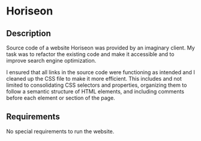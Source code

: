 # Horiseon


## Description

Source code of a website Horiseon was provided by an imaginary client. My task was to refactor the existing code and make it accessible and to improve search engine optimization.

I ensured that all links in the source code were functioning as intended and I cleaned up the CSS file to make it more efficient. This includes and not limited to consolidating CSS selectors and properties, organizing them to follow a semantic structure of HTML elements, and including comments before each element or section of the page.

## Requirements
No special requirements to run the website.


